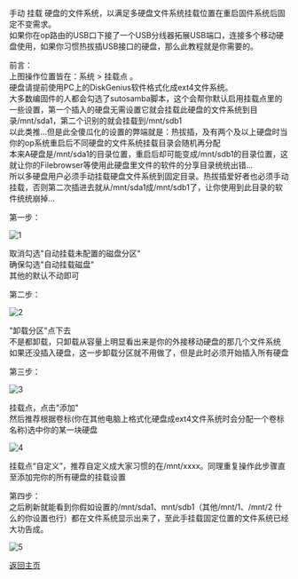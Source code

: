 手动 挂载 硬盘的文件系统，以满足多硬盘文件系统挂载位置在重启固件系统后固定不变需求。             
如果你在op路由的USB口下接了一个USB分线器拓展USB端口，连接多个移动硬盘使用，如果你习惯热拔插USB接口的硬盘，那么此教程就是你需要的。      

前言：        
上图操作位置皆在：系统 > 挂载点 。        
硬盘请提前使用PC上的DiskGenius软件格式化成ext4文件系统。          
大多数编固件的人都会勾选了sutosamba脚本，这个会帮你默认启用挂载点里的一些设置，第一个插入的硬盘无需设置它就会挂载此硬盘的文件系统到目录/mnt/sda1，第二个识别的就会挂载到/mnt/sdb1    
以此类推...但是此全傻瓜化的设置的弊端就是：热拔插，及有两个及以上硬盘时当你的op系统重启后不同硬盘的文件系统挂载目录会随机再分配     
本来A硬盘是/mnt/sda1的目录位置，重启后却可能变成/mnt/sdb1的目录位置，这就让你的Filebrowser等使用此硬盘里文件的软件的分享目录统统出错...            
所以多硬盘用户必须手动挂载硬盘文件系统到固定目录。热拔插爱好者也必须手动挂载，否则第二次插进去就从/mnt/sda1成/mnt/sdb1了，让你使用到此目录的软件统统崩掉...               

第一步：   

![1](https://user-images.githubusercontent.com/73426989/150643313-8e7048f0-7853-4c18-bf56-a764088896b1.png)        

取消勾选"自动挂载未配置的磁盘分区"             
确保勾选"自动挂载磁盘"           
其他的默认不动即可                    

第二步：     

![2](https://user-images.githubusercontent.com/73426989/150643337-78e1adca-2761-4682-b868-536221e63f6c.jpg)          

"卸载分区"点下去          
不是都卸载，只卸载从容量上明显看出来是你的外接移动硬盘的那几个文件系统          
如果还没插入硬盘，这一步卸载分区就不用做了，但是此时必须开始插入所有硬盘             

第三步：           

![3](https://user-images.githubusercontent.com/73426989/150643396-aa8d1577-ed3c-460c-9f74-d7a9d04b6ad3.jpg)       

挂载点，点击"添加"            
然后推荐根据卷标(你在其他电脑上格式化硬盘成ext4文件系统时会分配一个卷标名称)选中你的某一块硬盘         

![4](https://user-images.githubusercontent.com/73426989/150643458-42327799-e9e8-42f1-80fd-4d6ccf220a19.png)          

挂载点“自定义”，推荐自定义成大家习惯的在/mnt/xxxx。同理重复操作此步骤直至添加完你的所有硬盘的挂载设置                

第四步：   
之后刷新就能看到你假如设置的/mnt/sda1、mnt/sdb1（其他/mnt/1、/mnt/2 什么的你设置也行）都在文件系统显示出来了，至此手挂载固定位置的文件系统已经大功告成。    

![5](https://user-images.githubusercontent.com/73426989/150643474-144255d1-d6ac-4b31-809b-ce6c35feb43b.png)          

[返回主页](https://boduoyejieyi666.github.io/whonolikeboduoyejieyi/)            


